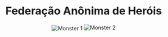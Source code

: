 <h1 align="center">Federação Anônima de Heróis</h1>
<div align="center">
  <img src="https://user-images.githubusercontent.com/39541807/78850427-90b1c180-79ed-11ea-802f-75d20977754e.png" alt="Monster 1" align="center">  
  <img src="https://user-images.githubusercontent.com/39541807/78850795-775d4500-79ee-11ea-9d6a-69afa0dd76d8.png" alt="Monster 2">  
</div>

                
                
                 
                 
                 
                
